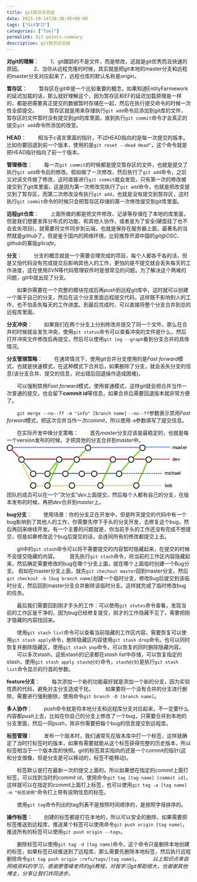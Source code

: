 ```yaml
---
title: git知识点总结
date: 2015-10-14T20:30:45+08:00
tags: ["Git学习"]
categories: ["Tool"]
permalink: Git-points-summary
description: git知识点总结
---
```

**对git的理解**：
　　1、git跟踪的不是文件，而是修改，这就是git优秀而且快速的原因。
　　2、当你从远程克隆的时候，其实就是把git本地的master分支和远程的master分支对应起来了，远程仓库的默认名称是*origin*。
<!--more-->
**暂存区**：
　　暂存区在git中是一个比较重要的概念，如果知道EntityFarmework的延迟加载的话，那么就好理解这个，因为暂存区和EF的延迟加载原理是一样的，都是把需要真正提交的数据暂时存储在一起，然后在执行提交命令的时候一次性全部提交。
　　暂存区就是用来存储执行`git add`命令后添加到git库的文件，暂存区的文件暂时没有提交到git的库里面，直到执行`git commit`命令才会真正的提交`git add`命令所添加的改变。

**HEAD**：
　　相当于c语言里面的指针，不过HEAD指向的是每一次提交的版本，比如你要回退到前一个版本，使用的是`git reset --dead Head^`，这个命令就是把HEAD指针指向了前一个版本。

**管理修改**：
　　每一次`git commit`的时候都是提交暂存区的文件，也就是提交了执行`git add`命令后的修改。假如做了一次修改，然后执行了`git add`命令，之后又对该文件做了修改，这时直接进行`git commit`就会发现，只有第一次的修改被提交到了git库里面，这是因为第一次修改完执行了`git add`命令，也就是把改变提交到了暂存区，而第二次修改没有执行`git add`，也就是没有提交到暂存区，这时执行`git commit`命令的时候只会把暂存区存储的第一次修改提交到git库里面。

**远程git仓库**：
　　上面所做的都是把文件修改、记录等存储在了本地的库里面，但是我们想要发挥分布式的功能、和其他人协作，或者是为了安全(硬盘挂了也不会丢失项目)，就需要将文件同步到云端，也就是保存在服务器上面，最著名的当然就是*github*了。但是鉴于国内的网络环境，比较推荐开源中国的*git@OSC*、github的寨版*gitcafe*。

**分支**：
　　分支的概念就是一个需要合理完成的项目，每个人都各干各的活，但是又怕代码没有完成提交后影响其他人的工作，更怕的是不提交就会丢失每天的工作进度，这在使用*SVN*等代码管理软件时是很常见的问题。为了解决这个两难的问题，git中就出现了分支。

　　如果你需要在一个完整的模块完成后再*push*到远程git库中，这时就可以创建一个属于自己的分支，然后在这个分支里面远程提交代码，这样既不影响别人的工作，也不怕丢失每天的工作进度。到最后完成时，可以直接将整个分支合并到总的远程库里面。

**分支冲突**：
　　如果我们在两个分支上分别修改并提交了同一个文件，那么在合并的时候就会发生冲突，使用`git status`命令可以查看冲突的文件是什么，然后打开冲突文件修改后再提交，然后可以使用`git log --graph`看到分支合并的具体情况。

**分支管理策略**：
　　在通常情况下，使用git合并分支使用的是*Fast forward*模式，也就是快速模式，在这种模式下合并后，如果删除了分支，就会丢失分支的信息(该分支合并、提交的信息，对出错后回退操作造成困难)。

　　可以强制禁用*Fast forward*模式，使用普通模式，这样git就会把合并当作一次普通的提交，也会留下**commit id**等信息，如果合并后需要回退版本就非常方便了。

　　`git merge --no--ff -m "info" [branch name]`  `--no--ff`参数表示禁用*Fast forward*模式，把这次合并当作一次*commit*，所以使用`-m`参数填写了提交信息。

　　在实际开发中锋分支策略：
　　首先*master*分支应该是最稳定的，也就是每一个version发布的时候，才把其他的分支合并到*master*中。
　　![](/image/git/git1.png)
　　团队的成员可以在一个“次分支”*dev*上面提交，然后每个人都有自己的分支，在版本发布的时候，再把*dev*合并到*master*上。

**bug分支**：
　　使用场景：你的分支正在开发中，但是昨天提交的代码中有一个bug影响到了其他人的工作，你需要先停下手头的分支开发，去修复这个bug，然后再回来继续开发。有一个主要的问题就是，你当前手头的工作还没有完成不想提交，但是如果修改这个bug后提交的话，会连同所有的修改都提交上去。

　　git中的`git stash`命令可以将不需要提交的内容暂时隐藏起来，在提交的时候不会提交隐藏的内容。
　　首先执行`git stash`命令，将当前的工作区内容隐藏起来，然后确定需要修改的bug在哪个分支上面，就在哪个上面临时创建一个Bug分支。 假如在master分支上面，就先`git chechout master`回到master分支，然后`git checkout -b [bug branch name]`创建一个临时分支，修改Bug后提交到该临时分支，然后回到master分支合并删除该临时分支。这样就完成了临时修改bug的任务。

　　最后我们需要回到刚才手头的工作：可以使用`git stutes`命令查看，发现当前的工作区是干净的，因为bug已经修复提交，刚才的工作隐藏不见了，需要把刚才隐藏的内容找回来。

　　使用`git stash list`命令可以查看当前隐藏的工作区内容，需要恢复可以使用`git stash apply`命令，删除隐藏区内容使用`git stash drop`命令。也可以同时恢复并删除隐藏区，使用`git stash pop`命令，可以恢复的同时删除隐藏内容。
　　可以多次stash，这些stash的记录都在*stash list*中存储，可以恢复指定的stash，使用`git stash apply stash@{0}`命令，`stash@{0}`是执行`git stash list`命令显示的行首的参数。

**feature分支**：
　　每次添加一个新的功能最好就是添加一个新的分支，因为实验性质的代码，避免对主分支造成干扰。
　　如果要将一个没有合并的分支进行删除，需要进行强制删除，使用命令`git branch -D [branch name]`。

**多人协作**：
　　*push*命令就是将本地分支和远程库分支对应起来，不一定要什么内容都*push*上去，比如在你自己的分支上修改了一个bug，只需要合并到本地的分支里面，然后一同*push*，除非你需要把每个bug的信息提交到远程库。

**标签管理**：
　　发布一个版本时，我们通常先在版本库中打一个标签，这样就确定了当时打标签时的版本，如果有需要就能从这个标签获得完整的历史版本，所以标签相当于一个版本库的快照。git的标签其实指向的还是一个commit的指针(这和分支很像，但是分支是可以移动的，标签不能移动)。

　　标签默认是打在最新一次的提交上面的。所以如果想在指定的*commit*上面打标签，可以找到当时的*commit id*，使用命令`git tag [tag name] [commit id]`，这样就可以在指定的*commit*上面打上标签，也可以使用`git tag -a [tag name] -m "标签说明"`命令打上带有说明信息的标签。

　　使用`git tag`命令列出的tag列表不是按照时间顺序的，是按照字母排序的。

**操作标签**：
　　创建的标签都是打在本地的，所以可以安全的删除，如果需要把标签推送到远程库，推送某个标签可以使用命令`git push origin [tag name]`，推送所有的标签可以使用`git push origin --tags`。

　　删除标签可以使用`git tag -d [tag name]`命令，这个命令只是删除本地创建的标签，如果标签已经推送到了远程库，那么需要先删除本地标签，然后执行远程删除命令`git tag push origin :refs/tags/[tag name]`。
　　
*以上知识点来自网络资料的学习，感谢廖雪峰老师的git教程，对我学习git帮助很大，也谢谢其他博主，分享让我们共同进步。*
